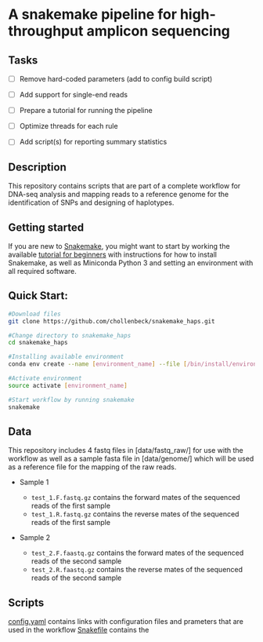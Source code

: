 # A snakemake pipeline for high-throughput amplicon sequencing

## Tasks

- [ ] Remove hard-coded parameters (add to config build script)
- [ ] Add support for single-end reads
- [ ] Prepare a tutorial for running the pipeline
- [ ] Optimize threads for each rule
- [ ] Add script(s) for reporting summary statistics




## Description

This repository contains scripts that are part of a complete workflow for DNA-seq analysis and mapping reads to a reference genome for the identification of SNPs and designing of haplotypes. 


## Getting started

If you are new to [Snakemake], you might want to start by working the available [tutorial for beginners] with instructions for how to install Snakemake, as well as Miniconda Python 3 and setting an environment with all required software.


## Quick Start:




```bash
#Download files
git clone https://github.com/chollenbeck/snakemake_haps.git

#Change directory to snakemake_haps
cd snakemake_haps

#Installing available environment
conda env create --name [environment_name] --file [/bin/install/environment.yml]

#Activate environment
source activate [environment_name] 

#Start workflow by running snakemake
snakemake
```
 
 

## Data

This repository includes 4 fastq files in [data/fastq_raw/] for use with the workflow as well as a sample fasta file in [data/genome/] which will be used as a reference file for the mapping of the raw reads.  

- Sample 1
	- `test_1.F.fastq.gz` contains the forward mates of the sequenced reads of the first sample
	- `test_1.R.fastq.gz` contains the reverse mates of the sequenced reads of the first sample
	
- Sample 2
	- `test_2.F.faastq.gz` contains the forward mates of the sequenced reads of the second sample
	- `test_2.R.faastq.gz` contains the reverse mates of the sequenced reads of the second sample


## Scripts

[config.yaml] contains links with configuration files and prameters that are used in the workflow
[Snakefile]	contains the 




[Snakefile]: https://github.com/chollenbeck/snakemake_haps/blob/master/Snakefile
[config.yaml]: https://github.com/chollenbeck/snakemake_haps/blob/master/config.yaml
[Snakemake]: https://bitbucket.org/snakemake/snakemake/wiki/Home
[tutorial for beginners]: http://snakemake.readthedocs.io/en/stable/tutorial/tutorial.html